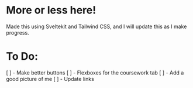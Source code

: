# More or less here!

Made this using Sveltekit and Tailwind CSS, and I will update this as I make progress.

# To Do:

[ ] - Make better buttons
[ ] - Flexboxes for the coursework tab
[ ] - Add a good picture of me
[ ] - Update links
